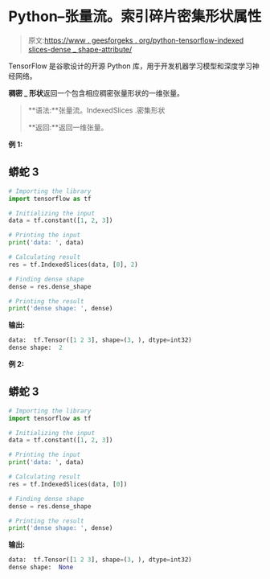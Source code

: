 # Python–张量流。索引碎片密集形状属性

> 原文:[https://www . geesforgeks . org/python-tensorflow-indexed slices-dense _ shape-attribute/](https://www.geeksforgeeks.org/python-tensorflow-indexedslices-dense_shape-attribute/)

TensorFlow 是谷歌设计的开源 Python 库，用于开发机器学习模型和深度学习神经网络。

**稠密 _ 形状**返回一个包含相应稠密张量形状的一维张量。

> **语法:**张量流。IndexedSlices .密集形状
> 
> **返回:**返回一维张量。

**例 1:**

## 蟒蛇 3

```py
# Importing the library
import tensorflow as tf

# Initializing the input
data = tf.constant([1, 2, 3])

# Printing the input
print('data: ', data)

# Calculating result
res = tf.IndexedSlices(data, [0], 2)

# Finding dense shape
dense = res.dense_shape

# Printing the result
print('dense shape: ', dense)
```

**输出:**

```py
data:  tf.Tensor([1 2 3], shape=(3, ), dtype=int32)
dense shape:  2

```

**例 2:**

## 蟒蛇 3

```py
# Importing the library
import tensorflow as tf

# Initializing the input
data = tf.constant([1, 2, 3])

# Printing the input
print('data: ', data)

# Calculating result
res = tf.IndexedSlices(data, [0])

# Finding dense shape
dense = res.dense_shape

# Printing the result
print('dense shape: ', dense)
```

**输出:**

```py
data:  tf.Tensor([1 2 3], shape=(3, ), dtype=int32)
dense shape:  None

```